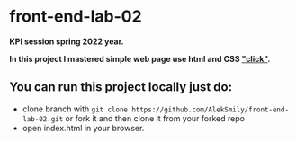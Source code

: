 # front-end-lab-02
**KPI session spring 2022 year.**

**In this project I mastered simple web page use html and CSS ["click"](https://aleksmily.github.io/front-end-lab-02/).**

## You can run this project locally just do:
- clone branch with `git clone https://github.com/AlekSmily/front-end-lab-02.git` or fork it and then clone it from your forked repo
- open index.html in your browser.
